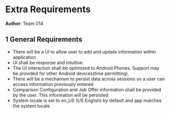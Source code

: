 # Extra Requirements


**Author**: Team 014

## 1 General Requirements
- There will be a UI to allow user to add and update information within application
- UI shall be response and intuitive.
- The UI interaction shall be optimized to Android Phones. Support may be provided for other Android devices(time permitting).
- There will be a mechanism to persist data across sessions so a user can access information previously entered
- Comparison Configuration and Job Offer information shall be provided by the user. This information will be persisted
- System locale is set to en_US (US English) by default and app matches the system locale
